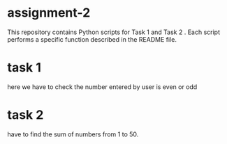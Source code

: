 # assignment-2
This repository contains Python scripts for Task 1 and Task 2 . Each script performs a specific function described in the README file.
# task 1
here we have to check the number entered by user is even or odd
# task 2
have to find the sum of numbers from 1 to 50.
